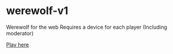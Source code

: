 # werewolf-v1
Werewolf for the web
Requires a device for each player (Including moderator)

[Play here](http://werewolf.vetlem.com)
